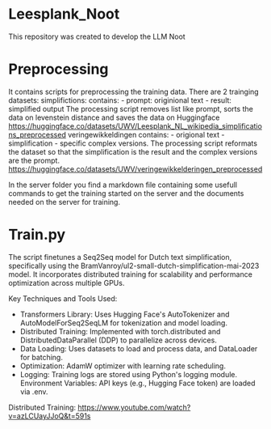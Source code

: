 # Leesplank_Noot

This repository was created to develop the LLM Noot

# Preprocessing
It contains scripts for preprocessing the training data. There are 2 trainging datasets:
simplifictions:
    contains:
        - prompt: originional text
        - result: simplified output
    The processing script removes list like prompt, sorts the data on levenstein distance and saves the data on Huggingface
    https://huggingface.co/datasets/UWV/Leesplank_NL_wikipedia_simplifications_preprocessed 
veringewikkeldingen
    contains:
        - origional text
        - simplification
        - specific complex versions.
    The processing script reformats the dataset so that the simplification is the result and the complex versions are the prompt. 
    https://huggingface.co/datasets/UWV/veringewikkelderingen_preprocessed

In the server folder you find a markdown file containing some usefull commands to get the training started on the server and the documents needed on the server for training.

# Train.py
The script finetunes a Seq2Seq model for Dutch text simplification, specifically using the BramVanroy/ul2-small-dutch-simplification-mai-2023 model. It incorporates distributed training for scalability and performance optimization across multiple GPUs.

Key Techniques and Tools Used:
- Transformers Library: Uses Hugging Face's AutoTokenizer and AutoModelForSeq2SeqLM for tokenization and model loading.
- Distributed Training: Implemented with torch.distributed and DistributedDataParallel (DDP) to parallelize across devices.
- Data Loading: Uses datasets to load and process data, and DataLoader for batching.
- Optimization: AdamW optimizer with learning rate scheduling.
- Logging: Training logs are stored using Python's logging module.
Environment Variables: API keys (e.g., Hugging Face token) are loaded via .env.

Distributed Training:
https://www.youtube.com/watch?v=azLCUayJJoQ&t=591s
